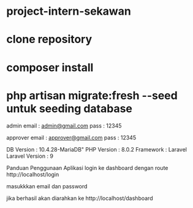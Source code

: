 # project-intern-sekawan

# clone repository
# composer install
# php artisan migrate:fresh --seed untuk seeding database

admin
email : admin@gmail.com
pass : 12345

approver
email : approver@gmail.com
pass : 12345

DB Version : 10.4.28-MariaDB"
PHP Version : 8.0.2
Framework : Laravel
Laravel Version : 9

Panduan Penggunaan Aplikasi
login ke dashboard dengan route
http://localhost/login

masukkkan email dan password

jika berhasil akan diarahkan ke
http://localhost/dashboard





